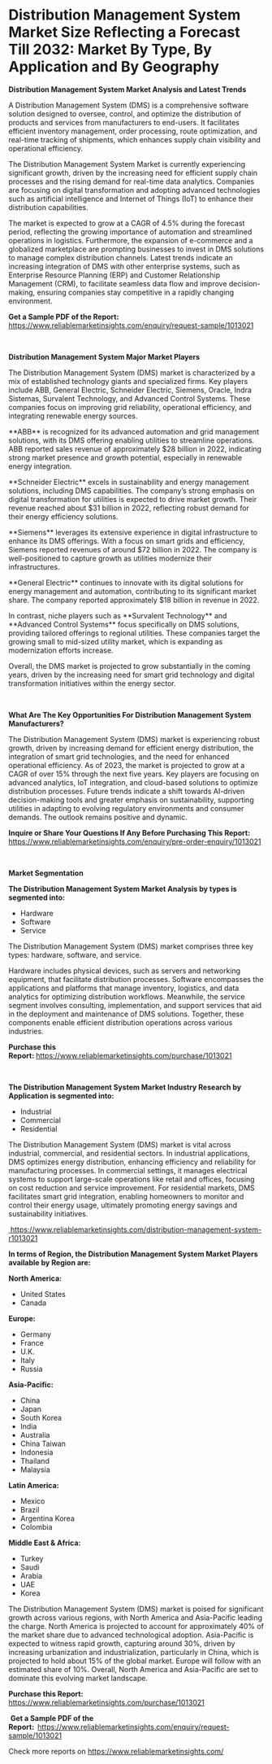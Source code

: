 <p><h1>Distribution Management System Market Size Reflecting a Forecast Till 2032: Market By Type, By Application and By Geography</h1></p><p><strong>Distribution Management System Market Analysis and Latest Trends</strong></p>
<p><p>A Distribution Management System (DMS) is a comprehensive software solution designed to oversee, control, and optimize the distribution of products and services from manufacturers to end-users. It facilitates efficient inventory management, order processing, route optimization, and real-time tracking of shipments, which enhances supply chain visibility and operational efficiency.</p><p>The Distribution Management System Market is currently experiencing significant growth, driven by the increasing need for efficient supply chain processes and the rising demand for real-time data analytics. Companies are focusing on digital transformation and adopting advanced technologies such as artificial intelligence and Internet of Things (IoT) to enhance their distribution capabilities. </p><p>The market is expected to grow at a CAGR of 4.5% during the forecast period, reflecting the growing importance of automation and streamlined operations in logistics. Furthermore, the expansion of e-commerce and a globalized marketplace are prompting businesses to invest in DMS solutions to manage complex distribution channels. Latest trends indicate an increasing integration of DMS with other enterprise systems, such as Enterprise Resource Planning (ERP) and Customer Relationship Management (CRM), to facilitate seamless data flow and improve decision-making, ensuring companies stay competitive in a rapidly changing environment.</p></p>
<p><strong>Get a Sample PDF of the Report:&nbsp;</strong> <a href="https://www.reliablemarketinsights.com/enquiry/request-sample/1013021?utm_campaign=2102&utm_medium=2&utm_source=Github&utm_content=ia&utm_term=06032025&utm_id=distribution-management-system">https://www.reliablemarketinsights.com/enquiry/request-sample/1013021</a></p>
<p>&nbsp;</p>
<p><strong>Distribution Management System Major Market Players</strong></p>
<p><p>The Distribution Management System (DMS) market is characterized by a mix of established technology giants and specialized firms. Key players include ABB, General Electric, Schneider Electric, Siemens, Oracle, Indra Sistemas, Survalent Technology, and Advanced Control Systems. These companies focus on improving grid reliability, operational efficiency, and integrating renewable energy sources.</p><p>**ABB** is recognized for its advanced automation and grid management solutions, with its DMS offering enabling utilities to streamline operations. ABB reported sales revenue of approximately $28 billion in 2022, indicating strong market presence and growth potential, especially in renewable energy integration.</p><p>**Schneider Electric** excels in sustainability and energy management solutions, including DMS capabilities. The company’s strong emphasis on digital transformation for utilities is expected to drive market growth. Their revenue reached about $31 billion in 2022, reflecting robust demand for their energy efficiency solutions.</p><p>**Siemens** leverages its extensive experience in digital infrastructure to enhance its DMS offerings. With a focus on smart grids and efficiency, Siemens reported revenues of around $72 billion in 2022. The company is well-positioned to capture growth as utilities modernize their infrastructures.</p><p>**General Electric** continues to innovate with its digital solutions for energy management and automation, contributing to its significant market share. The company reported approximately $18 billion in revenue in 2022.</p><p>In contrast, niche players such as **Survalent Technology** and **Advanced Control Systems** focus specifically on DMS solutions, providing tailored offerings to regional utilities. These companies target the growing small to mid-sized utility market, which is expanding as modernization efforts increase.</p><p>Overall, the DMS market is projected to grow substantially in the coming years, driven by the increasing need for smart grid technology and digital transformation initiatives within the energy sector.</p></p>
<p>&nbsp;</p>
<p><strong>What Are The Key Opportunities For Distribution Management System Manufacturers?</strong></p>
<p><p>The Distribution Management System (DMS) market is experiencing robust growth, driven by increasing demand for efficient energy distribution, the integration of smart grid technologies, and the need for enhanced operational efficiency. As of 2023, the market is projected to grow at a CAGR of over 15% through the next five years. Key players are focusing on advanced analytics, IoT integration, and cloud-based solutions to optimize distribution processes. Future trends indicate a shift towards AI-driven decision-making tools and greater emphasis on sustainability, supporting utilities in adapting to evolving regulatory environments and consumer demands. The outlook remains positive and dynamic.</p></p>
<p><strong>Inquire or Share Your Questions If Any Before Purchasing This Report:</strong> <a href="https://www.reliablemarketinsights.com/enquiry/pre-order-enquiry/1013021?utm_campaign=2102&utm_medium=2&utm_source=Github&utm_content=ia&utm_term=06032025&utm_id=distribution-management-system">https://www.reliablemarketinsights.com/enquiry/pre-order-enquiry/1013021</a></p>
<p>&nbsp;</p>
<p><strong>Market Segmentation</strong></p>
<p><strong>The Distribution Management System Market Analysis by types is segmented into:</strong></p>
<p><ul><li>Hardware</li><li>Software</li><li>Service</li></ul></p>
<p><p>The Distribution Management System (DMS) market comprises three key types: hardware, software, and service. </p><p>Hardware includes physical devices, such as servers and networking equipment, that facilitate distribution processes. Software encompasses the applications and platforms that manage inventory, logistics, and data analytics for optimizing distribution workflows. Meanwhile, the service segment involves consulting, implementation, and support services that aid in the deployment and maintenance of DMS solutions. Together, these components enable efficient distribution operations across various industries.</p></p>
<p><strong>Purchase this Report:&nbsp;</strong><a href="https://www.reliablemarketinsights.com/purchase/1013021?utm_campaign=2102&utm_medium=2&utm_source=Github&utm_content=ia&utm_term=06032025&utm_id=distribution-management-system">https://www.reliablemarketinsights.com/purchase/1013021</a></p>
<p>&nbsp;</p>
<p><strong>The Distribution Management System Market Industry Research by Application is segmented into:</strong></p>
<p><ul><li>Industrial</li><li>Commercial</li><li>Residential</li></ul></p>
<p><p>The Distribution Management System (DMS) market is vital across industrial, commercial, and residential sectors. In industrial applications, DMS optimizes energy distribution, enhancing efficiency and reliability for manufacturing processes. In commercial settings, it manages electrical systems to support large-scale operations like retail and offices, focusing on cost reduction and service improvement. For residential markets, DMS facilitates smart grid integration, enabling homeowners to monitor and control their energy usage, ultimately promoting energy savings and sustainability initiatives.</p></p>
<p><a href="https://www.reliablemarketinsights.com/distribution-management-system-r1013021?utm_campaign=2102&utm_medium=2&utm_source=Github&utm_content=ia&utm_term=06032025&utm_id=distribution-management-system">&nbsp;https://www.reliablemarketinsights.com/distribution-management-system-r1013021</a></p>
<p><strong>In terms of Region, the Distribution Management System Market Players available by Region are:</strong></p>
<p>
    <p> <strong> North America: </strong>
        <ul>
            <li>United States</li>
            <li>Canada</li>
        </ul>
        </p> 
    <p> <strong> Europe: </strong>
        <ul>
            <li>Germany</li>
            <li>France</li>
            <li>U.K.</li>
            <li>Italy</li>
            <li>Russia</li>
        </ul>
        </p> 
    <p> <strong> Asia-Pacific: </strong>
        <ul>
            <li>China</li>
            <li>Japan</li>
            <li>South Korea</li>
            <li>India</li>
            <li>Australia</li>
            <li>China Taiwan</li>
            <li>Indonesia</li>
            <li>Thailand</li>
            <li>Malaysia</li>
        </ul>
        </p> 
    <p> <strong> Latin America: </strong>
        <ul>
            <li>Mexico</li>
            <li>Brazil</li>
            <li>Argentina Korea</li>
            <li>Colombia</li>
        </ul>
        </p> 
    <p> <strong> Middle East & Africa: </strong>
        <ul>
            <li>Turkey</li>
            <li>Saudi</li>
            <li>Arabia</li>
            <li>UAE</li>
            <li>Korea</li>
        </ul>
    </p>
    </p>
<p><p>The Distribution Management System (DMS) market is poised for significant growth across various regions, with North America and Asia-Pacific leading the charge. North America is projected to account for approximately 40% of the market share due to advanced technological adoption. Asia-Pacific is expected to witness rapid growth, capturing around 30%, driven by increasing urbanization and industrialization, particularly in China, which is projected to hold about 15% of the global market. Europe will follow with an estimated share of 10%. Overall, North America and Asia-Pacific are set to dominate this evolving market landscape.</p></p>
<p><strong>Purchase this Report: </strong><a href="https://www.reliablemarketinsights.com/purchase/1013021?utm_campaign=2102&utm_medium=2&utm_source=Github&utm_content=ia&utm_term=06032025&utm_id=distribution-management-system">https://www.reliablemarketinsights.com/purchase/1013021</a></p>
<p>&nbsp;<strong>Get a Sample PDF of the Report:&nbsp;&nbsp;</strong><a href="https://www.reliablemarketinsights.com/enquiry/request-sample/1013021?utm_campaign=2102&utm_medium=2&utm_source=Github&utm_content=ia&utm_term=06032025&utm_id=distribution-management-system">https://www.reliablemarketinsights.com/enquiry/request-sample/1013021</a></p>
<p><strong></strong></p>
<p>Check more reports on <a href="https://www.reliablemarketinsights.com/?utm_campaign=2102&utm_medium=2&utm_source=Github&utm_content=ia&utm_term=06032025&utm_id=distribution-management-system">https://www.reliablemarketinsights.com/</a></p>